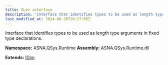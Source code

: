 ```yaml
---
title: ILen interface
description: "Interface that identifies types to be used as length type arguments in fixed type declarations. "
last_modified_at: 2024-06-26T20:27:05Z
---
```


Interface that identifies types to be used as length type arguments in fixed type declarations.

**Namespace:** ASNA.QSys.Runtime
**Assembly:** ASNA.QSys.Runtime.dll

**Extends:** [IDim](/reference/runtime/qsys-runtime/i-dim.html)
<br>
<br>
